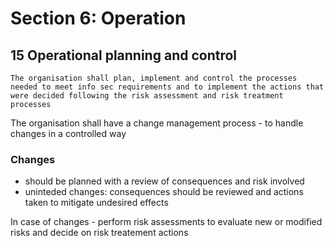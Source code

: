 # Section 6: Operation

## 15 Operational planning and control

```
The organisation shall plan, implement and control the processes needed to meet info sec requirements and to implement the actions that were decided following the risk assessment and risk treatment processes
```

The organisation shall have a change management process - to handle changes in a controlled way

### Changes
- should be planned with a review of consequences and risk involved
- uninteded changes: consequences should be reviewed and actions taken to mitigate undesired effects

In case of changes - perform risk assessments to evaluate new or modified risks and decide on risk treatement actions

